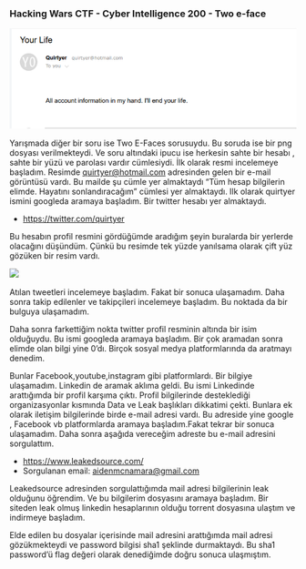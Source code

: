 ### Hacking Wars CTF - Cyber Intelligence 200 - Two e-face


<img src="/CyberIntelligent/resimler/soru200.png"/>


Yarışmada diğer bir soru ise Two E-Faces sorusuydu. Bu soruda ise bir png dosyası verilmekteydi. Ve soru altındaki ipucu ise herkesin sahte bir hesabı , sahte bir yüzü ve parolası vardır cümlesiydi. İlk olarak resmi incelemeye başladım. Resimde quirtyer@hotmail.com adresinden gelen bir e-mail görüntüsü vardı. Bu mailde şu cümle yer almaktaydı “Tüm hesap bilgilerin elimde. Hayatını sonlandıracağım” cümlesi yer almaktaydı. Ilk olarak quirtyer ismini googleda aramaya başladım. Bir twitter hesabı yer almaktaydı.

* https://twitter.com/quirtyer

Bu hesabın profil resmini gördüğümde aradığım şeyin buralarda bir yerlerde olacağını düşündüm. Çünkü bu resimde tek yüzde yanılsama olarak çift yüz gözüken bir resim vardı.

<img src="/CyberIntelligent/resimler/yüz.jpg"/>


Atılan tweetleri incelemeye başladım. Fakat bir sonuca ulaşamadım. Daha sonra takip edilenler ve takipçileri incelemeye başladım. Bu noktada da bir bulguya ulaşamadım. 

Daha sonra farkettiğim nokta twitter profil resminin altında bir isim olduğuydu. Bu ismi googleda aramaya başladım. Bir çok aramadan sonra elimde olan bilgi yine 0’dı. Birçok sosyal medya platformlarında da aratmayı denedim. 

Bunlar Facebook,youtube,instagram gibi platformlardı. Bir bilgiye ulaşamadım. Linkedin de aramak aklıma geldi. Bu ismi Linkedinde arattığımda bir profil karşıma çıktı. Profil bilgilerinde desteklediği organizasyonlar kısmında Data ve Leak başlıkları dikkatimi çekti. Bunlara ek olarak iletişim bilgilerinde birde e-mail adresi vardı. Bu adreside yine google , Facebook vb platformlarda aramaya başladım.Fakat tekrar bir sonuca ulaşamadım. Daha sonra aşağıda vereceğim adreste bu e-mail adresini sorgulattım.
- https://www.leakedsource.com/
- Sorgulanan email: aidenmcnamara@gmail.com

 
Leakedsource adresinden sorgulattığımda mail adresi bilgilerinin leak olduğunu öğrendim. Ve bu bilgilerim dosyasını aramaya başladım. Bir siteden leak olmuş linkedin hesaplarının olduğu torrent dosyasına ulaştım ve indirmeye başladım.

Elde edilen bu dosyalar içerisinde mail adresini arattığımda mail adresi gözükmekteydi ve password bilgisi sha1 şeklinde durmaktaydı.
Bu sha1 password’ü flag değeri olarak denediğimde doğru sonuca ulaşmıştım.
